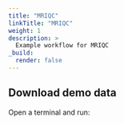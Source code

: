 ```yaml
---
title: "MRIQC"
linkTitle: "MRIQC"
weight: 1
description: >
  Example workflow for MRIQC
_build:
  render: false
---
```


## Download demo data
Open a terminal and run:
```

```

